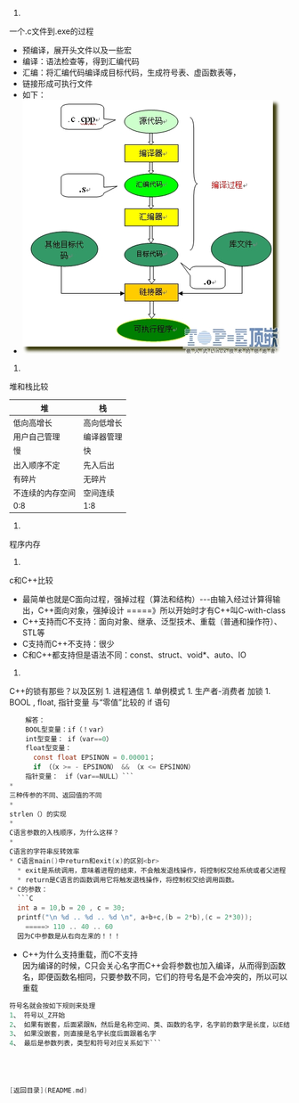 1. 
一个.c文件到.exe的过程
  * 预编译，展开头文件以及一些宏
  * 编译：语法检查等，得到汇编代码
  * 汇编：将汇编代码编译成目标代码，生成符号表、虚函数表等，
  * 链接形成可执行文件
  * 如下：
  *   ![](../0_1308039570cC2l.gif)
1. 
堆和栈比较

| 堆 | 栈 |
| -- | -- |
| 低向高增长 | 高向低增长 |
| 用户自己管理 | 编译器管理 |
| 慢 | 快 |
| 出入顺序不定 | 先入后出 |
| 有碎片 | 无碎片 |
| 不连续的内存空间 | 空间连续 |
| 0:8 | 1:8 |

1. 
程序内存

1. 
c和C++比较
  * 最简单也就是C面向过程，强掉过程（算法和结构）---由输入经过计算得输出，C++面向对象，强掉设计 =====》所以开始时才有C++叫C-with-class
  * C++支持而C不支持：面向对象、继承、泛型技术、重载（普通和操作符）、STL等
  * C支持而C++不支持：很少
  * C和C++都支持但是语法不同：const、struct、void*、auto、IO
1. 
C++的锁有那些？以及区别
1. 
进程通信
1. 
单例模式
1. 
生产者-消费者  加锁
1. 
BOOL , float, 指针变量 与“零值”比较的 if 语句
```C
    解答：
    BOOL型变量：if（！var）
    int型变量： if（var==0）
    float型变量：
      const float EPSINON = 0.00001；
      if （（x >= - EPSINON） && （x <= EPSINON）
    指针变量：　if（var==NULL）```
* 
三种传参的不同、返回值的不同
* 
strlen（）的实现
* 
C语言参数的入栈顺序，为什么这样？
* 
C语言的字符串反转效率
* C语言main()中return和exit(x)的区别<br>
  * exit是系统调用，意味着进程的结束，不会触发退栈操作，将控制权交给系统或者父进程
  * return是C语言的函数调用它将触发退栈操作，将控制权交给调用函数。
* C的参数：
  ```C
  int a = 10,b = 20 , c = 30;
  printf("\n %d .. %d .. %d \n", a+b+c,(b = 2*b),(c = 2*30));
    =====> 110 .. 40 .. 60
  因为C中参数是从右向左来的！！！ 
  ```
* C++为什么支持重载，而C不支持<br>
  因为编译的时候，C只会关心名字而C++会将参数也加入编译，从而得到函数名，即便函数名相同，只要参数不同，它们的符号名是不会冲突的，所以可以重载
```C  
符号名就会按如下规则来处理
1、 符号以_Z开始
2、 如果有嵌套，后面紧跟N，然后是名称空间、类、函数的名字，名字前的数字是长度，以E结尾
3、 如果没嵌套，则直接是名字长度后面跟着名字
4、 最后是参数列表，类型和符号对应关系如下```




[返回目录](README.md)